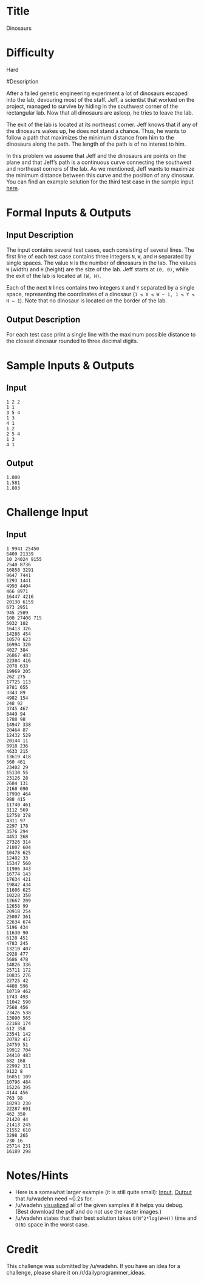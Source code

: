 # Title

Dinosaurs

# Difficulty

Hard

#Description 

After a failed genetic engineering experiment a lot of dinosaurs escaped into the lab, devouring most of the staff. Jeff, a scientist that worked on the project, managed to survive by hiding in the southwest corner of the rectangular lab. Now that all dinosaurs are asleep, he tries to leave the lab. 

The exit of the lab is located at its northeast corner. Jeff knows that if any of the dinosaurs wakes up, he does not stand a chance. Thus, he wants to follow a path that maximizes the minimum distance from him to the dinosaurs along the path. The length of the path is of no interest to him. 

In this problem we assume that Jeff and the dinosaurs are points on the plane and that Jeff’s path is a continuous curve connecting the southwest and northeast corners of the lab. As we mentioned, Jeff wants to maximize the minimum distance between this curve and the position of any dinosaur. You can find an example solution for the third test case in the sample input [here](http://imgur.com/duotSll). 

# Formal Inputs & Outputs 

## Input Description 

The input contains several test cases, each consisting of several lines. The first line of each test case contains three integers `N`, `W`, and `H` separated by single spaces. The value `N` is the number of dinosaurs in the lab. The values `W` (width) and `H` (height) are the size of the lab. Jeff starts at `(0, 0)`, while the exit of the lab is located at `(W, H)`. 

Each of the next `N` lines contains two integers `X` and `Y` separated by a single space, representing the coordinates of a dinosaur (`1 ≤ X ≤ W − 1, 1 ≤ Y ≤ H − 1`). Note that no dinosaur is located on the border of the lab. 

## Output Description 

For each test case print a single line with the maximum possible distance to the closest dinosaur rounded to three decimal digits. 

# Sample Inputs & Outputs 

## Input 

    1 2 2 
    1 1 
    3 5 4 
    1 3 
    4 1 
    1 2 
    2 5 4 
    1 3 
    4 1 

## Output 

    1.000 
    1.581 
    1.803 

# Challenge Input 

## Input 

    1 9941 25450
    6409 21339
    10 24024 9155
    2540 8736
    16858 3291
    9647 7441
    1293 1441
    4993 4404
    466 8971
    16447 4216
    20130 6159
    673 2951
    945 2509
    100 27408 715
    5032 102
    16413 326
    14286 454
    10579 623
    16994 320
    4027 384
    26867 483
    22304 416
    2078 633
    19969 205
    262 275
    17725 113
    8781 655
    3343 89
    4982 154
    248 92
    3745 467
    8449 94
    1788 98
    14947 338
    20464 87
    12432 529
    20144 11
    8918 236
    4633 215
    13619 418
    560 461
    23402 29
    15130 55
    23126 28
    2684 131
    2160 690
    17990 464
    988 415
    11740 461
    3112 569
    12758 378
    4311 97
    2297 178
    3576 294
    4453 268
    27326 314
    21007 604
    10478 625
    12402 33
    15347 560
    11906 343
    16774 143
    17634 421
    19842 434
    11606 625
    10228 350
    12667 209
    12658 99
    20918 254
    25007 361
    22634 674
    5196 434
    11630 90
    6128 451
    4783 245
    13210 407
    2928 477
    5686 478
    14826 336
    25711 172
    10835 276
    22725 42
    4408 596
    10719 462
    1743 493
    11042 590
    7568 456
    23426 538
    13890 565
    22168 174
    612 358
    23541 142
    20782 417
    24759 51
    19912 704
    24410 483
    682 168
    22992 311
    9122 8
    16851 109
    10796 484
    15226 395
    4144 456
    763 98
    18293 230
    22287 691
    462 350
    21420 44
    21413 245
    21552 610
    3298 265
    730 16
    25714 231
    16189 298

# Notes/Hints 

- Here is a somewhat larger example (it is still quite small): [Input](http://pastebin.com/gpwsTWg0), [Output](http://pastebin.com/y3siBQvC) that /u/wadehn need ~0.2s for. 
- /u/wadehn [visualized](http://www.scribd.com/doc/236927238) all of the given samples if it helps you debug. (Best download the pdf and do not use the raster images.) 
- /u/wadehn states that their best solution takes `O(N^2*log(W+H))` time and `O(N)` space in the worst case. 

# Credit

This challenge was submitted by /u/wadehn. If you have an idea for a challenge, please share it on /r/dailyprogrammer_ideas.
